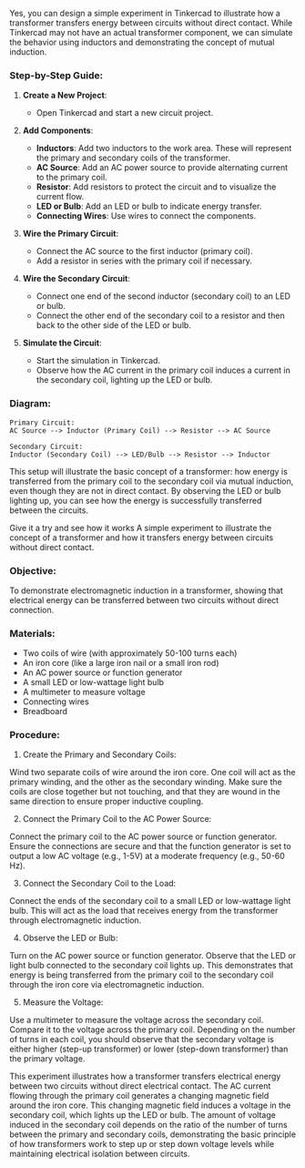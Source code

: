 Yes, you can design a simple experiment in Tinkercad to illustrate how a transformer transfers energy between circuits without direct contact. While Tinkercad may not have an actual transformer component, we can simulate the behavior using inductors and demonstrating the concept of mutual induction.

### Step-by-Step Guide:

1. **Create a New Project**:
   - Open Tinkercad and start a new circuit project.

2. **Add Components**:
   - **Inductors**: Add two inductors to the work area. These will represent the primary and secondary coils of the transformer.
   - **AC Source**: Add an AC power source to provide alternating current to the primary coil.
   - **Resistor**: Add resistors to protect the circuit and to visualize the current flow.
   - **LED or Bulb**: Add an LED or bulb to indicate energy transfer.
   - **Connecting Wires**: Use wires to connect the components.

3. **Wire the Primary Circuit**:
   - Connect the AC source to the first inductor (primary coil).
   - Add a resistor in series with the primary coil if necessary.

4. **Wire the Secondary Circuit**:
   - Connect one end of the second inductor (secondary coil) to an LED or bulb.
   - Connect the other end of the secondary coil to a resistor and then back to the other side of the LED or bulb.

5. **Simulate the Circuit**:
   - Start the simulation in Tinkercad.
   - Observe how the AC current in the primary coil induces a current in the secondary coil, lighting up the LED or bulb.

### Diagram:
```
Primary Circuit:
AC Source --> Inductor (Primary Coil) --> Resistor --> AC Source

Secondary Circuit:
Inductor (Secondary Coil) --> LED/Bulb --> Resistor --> Inductor
```

This setup will illustrate the basic concept of a transformer: how energy is transferred from the primary coil to the secondary coil via mutual induction, even though they are not in direct contact. By observing the LED or bulb lighting up, you can see how the energy is successfully transferred between the circuits.

Give it a try and see how it works
A simple experiment to illustrate the concept of a transformer and how it transfers energy between circuits without direct contact.

### Objective:

To demonstrate electromagnetic induction in a transformer, showing that electrical energy can be transferred between two circuits without direct connection.

### Materials:

- Two coils of wire (with approximately 50-100 turns each)
- An iron core (like a large iron nail or a small iron rod)
- An AC power source or function generator
- A small LED or low-wattage light bulb
- A multimeter to measure voltage
- Connecting wires
- Breadboard

### Procedure:

1. Create the Primary and Secondary Coils:

Wind two separate coils of wire around the iron core. One coil will act as the primary winding, and the other as the secondary winding. Make sure the coils are close together but not touching, and that they are wound in the same direction to ensure proper inductive coupling.

2. Connect the Primary Coil to the AC Power Source:

Connect the primary coil to the AC power source or function generator. Ensure the connections are secure and that the function generator is set to output a low AC voltage (e.g., 1-5V) at a moderate frequency (e.g., 50-60 Hz).

3. Connect the Secondary Coil to the Load:

Connect the ends of the secondary coil to a small LED or low-wattage light bulb. This will act as the load that receives energy from the transformer through electromagnetic induction.

4. Observe the LED or Bulb:

Turn on the AC power source or function generator. Observe that the LED or light bulb connected to the secondary coil lights up. This demonstrates that energy is being transferred from the primary coil to the secondary coil through the iron core via electromagnetic induction.

5. Measure the Voltage:

Use a multimeter to measure the voltage across the secondary coil. Compare it to the voltage across the primary coil. Depending on the number of turns in each coil, you should observe that the secondary voltage is either higher (step-up transformer) or lower (step-down transformer) than the primary voltage.

This experiment illustrates how a transformer transfers electrical energy between two circuits without direct electrical contact. The AC current flowing through the primary coil generates a changing magnetic field around the iron core. This changing magnetic field induces a voltage in the secondary coil, which lights up the LED or bulb. The amount of voltage induced in the secondary coil depends on the ratio of the number of turns between the primary and secondary coils, demonstrating the basic principle of how transformers work to step up or step down voltage levels while maintaining electrical isolation between circuits.
